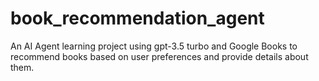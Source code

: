 # book_recommendation_agent
An AI Agent learning project using gpt-3.5 turbo and Google Books to recommend books based on user preferences and provide details about them.
